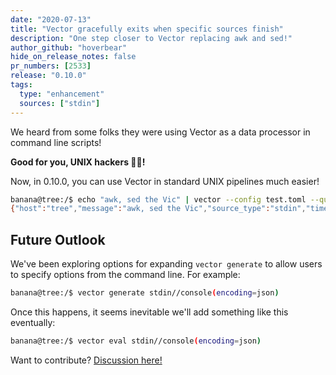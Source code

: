 ```yaml
---
date: "2020-07-13"
title: "Vector gracefully exits when specific sources finish"
description: "One step closer to Vector replacing awk and sed!"
author_github: "hoverbear"
hide_on_release_notes: false
pr_numbers: [2533]
release: "0.10.0"
tags:
  type: "enhancement"
  sources: ["stdin"]
---
```


We heard from some folks they were using Vector as a data processor in command line scripts!

**Good for you, UNIX hackers 👩‍💻!**

Now, in 0.10.0, you can use Vector in standard UNIX pipelines much easier!

```bash
banana@tree:/$ echo "awk, sed the Vic" | vector --config test.toml --quiet
{"host":"tree","message":"awk, sed the Vic","source_type":"stdin","timestamp":"2020-05-04T20:43:59.522211979Z"}
```

## Future Outlook

We've been exploring options for expanding `vector generate` to allow users to specify options from the command line. For example:

```bash
banana@tree:/$ vector generate stdin//console(encoding=json)
```

Once this happens, it seems inevitable we'll add something like this eventually:

```bash
banana@tree:/$ vector eval stdin//console(encoding=json)
```

Want to contribute? [Discussion here!][urls.vector_generate_arguments_issue]

[urls.vector_generate_arguments_issue]: https://github.com/timberio/vector/issues/1966
